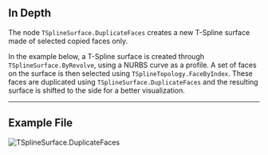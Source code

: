 <!--- Autodesk.DesignScript.Geometry.TSpline.TSplineSurface.DuplicateFaces --->
<!--- QVBZTZWGLGK2PKP6QSZJI7UBI2Y5Z7HF4ZG7JKETOZCBLOF5IIPA --->
## In Depth
The node `TSplineSurface.DuplicateFaces` creates a new T-Spline surface made of selected copied faces only.

In the example below, a T-Spline surface is created through `TSplineSurface.ByRevolve`, using a NURBS curve as a profile.
A set of faces on the surface is then selected using `TSplineTopology.FaceByIndex`. These faces are duplicated using `TSplineSurface.DuplicateFaces` and the resulting surface is shifted to the side for a better visualization.
___
## Example File

![TSplineSurface.DuplicateFaces](./QVBZTZWGLGK2PKP6QSZJI7UBI2Y5Z7HF4ZG7JKETOZCBLOF5IIPA_img.jpg)

